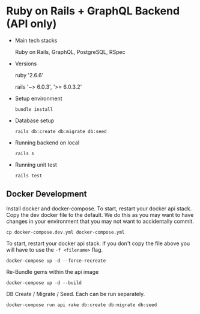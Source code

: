 # Ruby on Rails + GraphQL Backend (API only)

* Main tech stacks

     Ruby on Rails, GraphQL, PostgreSQL, RSpec

* Versions

     ruby '2.6.6'

     rails '~> 6.0.3', '>= 6.0.3.2'

* Setup environment

     `bundle install`

* Database setup

     `rails db:create db:migrate db:seed`

* Running backend on local

     `rails s`

* Running unit test

     `rails test`

## Docker Development

Install docker and docker-compose. To start, restart your docker api stack.
Copy the dev docker file to the default. We do this as you may want to have changes
in your environment that you may not want to accidentally commit.

    cp docker-compose.dev.yml docker-compose.yml

To start, restart your docker api stack. If you don't copy the file above you will
have to use the ```-f <filename>``` flag.

    docker-compose up -d --force-recreate

Re-Bundle gems within the api image

    docker-compose up -d --build

DB Create / Migrate / Seed.  Each can be run separately.

    docker-compose run api rake db:create db:migrate db:seed
